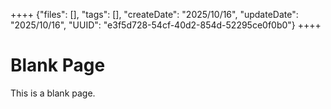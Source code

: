 ++++
{"files": [], "tags": [], "createDate": "2025/10/16", "updateDate": "2025/10/16", "UUID": "e3f5d728-54cf-40d2-854d-52295ce0f0b0"}
++++

# Blank Page
This is a blank page.
